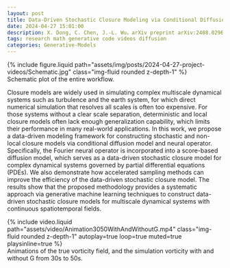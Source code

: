 ```yaml
---
layout: post
title: Data-Driven Stochastic Closure Modeling via Conditional Diffusion Model and Neural Operator
date: 2024-04-27 15:01:00
description: X. Dong, C. Chen, J.-L. Wu，arXiv preprint arXiv:2408.02965
tags: research math generative code videos diffusion
categories: Generative-Models
---
```

<div class="row mt-3">
    <div class="col-12 mt-3 mt-md-0">
        {% include figure.liquid path="assets/img/posts/2024-04-27-project-videos/Schematic.jpg" class="img-fluid rounded z-depth-1" %}
        <div class="caption">
            Schematic plot of the entire workflow. <br>
        </div>
    </div>
</div>

Closure models are widely used in simulating complex multiscale dynamical systems such as turbulence and the earth system, for which direct numerical simulation that resolves all scales is often too expensive. For those systems without a clear scale separation, deterministic and local closure models often lack enough generalization capability, which limits their performance in many real-world applications. In this work, we propose a data-driven modeling framework for constructing stochastic and non-local closure models via conditional diffusion model and neural operator. Specifically, the Fourier neural operator is incorporated into a score-based diffusion model, which serves as a data-driven stochastic closure model for complex dynamical systems governed by partial differential equations (PDEs). We also demonstrate how accelerated sampling methods can improve the efficiency of the data-driven stochastic closure model. The results show that the proposed methodology provides a systematic approach via generative machine learning techniques to construct data-driven stochastic closure models for multiscale dynamical systems with continuous spatiotemporal fields.

<div class="row mt-3">
    <div class="col-12 mt-3 mt-md-0">
        {% include video.liquid path="assets/video/Animation3050WithAndWithoutG.mp4" class="img-fluid rounded z-depth-1" autoplay=true loop=true muted=true playsinline=true %}
        <div class="caption">
            Animations of the true vorticity field, and the simulation vorticity with and without G from 30s to 50s. <br>
        </div>
    </div>
</div>

<!-- [//]: # (<div class="row mt-3">)

[//]: # (    <div class="col-12 mt-3 mt-md-0">)

[//]: # (        {% include video.liquid path="assets/video/Animation3050Final.mp4" class="img-fluid rounded z-depth-1" controls=true %})

[//]: # (        <div class="caption">)

[//]: # (            Animations of the true vorticity field and simulated vorticity field from 30s to 50s. <br>)

[//]: # (            Left: true vorticity. Right: simulated vorticity.)

[//]: # (        </div>)

[//]: # (    </div>)

[//]: # (</div>) -->

